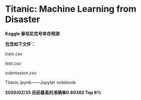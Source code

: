 # Titanic: Machine Learning from Disaster   

**Kaggle 泰坦尼克号幸存预测**

**包含如下文件：**

train.csv

test.csv

submission.csv

Titanic.ipynb——Jupyter notebook

**2020/02/25 目前最高的准确率0.80382 Top 8%**
